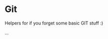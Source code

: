 # Git

Helpers for if you forget some basic GIT stuff :)

...

<EditOnGithub repo_name="ecommerce" edit_url="git/README.md"/>
